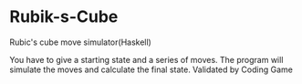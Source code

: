 # Rubik-s-Cube

Rubic's cube move simulator(Haskell)

You have to give a starting state and a series of moves. The program will simulate the moves and calculate the final state.
Validated by Coding Game

